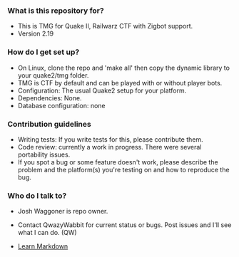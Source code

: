 ### What is this repository for? ###

* This is TMG for Quake II, Railwarz CTF with Zigbot support.
* Version 2.19

### How do I get set up? ###

* On Linux, clone the repo and 'make all' then copy the dynamic library to your quake2/tmg folder. 
* TMG is CTF by default and can be played with or without player bots.
* Configuration: The usual Quake2 setup for your platform.
* Dependencies: None.
* Database configuration: none

### Contribution guidelines ###

* Writing tests: If you write tests for this, please contribute them. 
* Code review: currently a work in progress. There were several portability issues.
* If you spot a bug or some feature doesn't work, please describe the problem and the platform(s) you're testing on and how to reproduce the bug.

### Who do I talk to? ###

* Josh Waggoner is repo owner. 
* Contact QwazyWabbit for current status or bugs. Post issues and I'll see what I can do. (QW)

* [Learn Markdown](https://bitbucket.org/tutorials/markdowndemo)